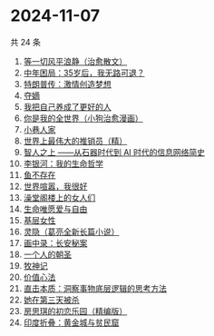 # 2024-11-07

共 24 条

<!-- BEGIN WEREAD -->
<!-- 最后更新时间 2024-11-07 06:00:59 +0800 -->
1. [等一切风平浪静（治愈散文）](https://weread.qq.com/web/bookDetail/dd732db0813ab950dg01485c)
1. [中年困局：35岁后，我无路可退？](https://weread.qq.com/web/bookDetail/31f32a60813ab9509g013c63)
1. [特朗普传：激情创造梦想](https://weread.qq.com/web/bookDetail/340329d0715a4a1f340386b)
1. [夺嫡](https://weread.qq.com/web/bookDetail/8bd327d0813ab94e2g0186ce)
1. [我把自己养成了更好的人](https://weread.qq.com/web/bookDetail/b4632600813ab94abg0147dd)
1. [你是我的全世界（小狗治愈漫画）](https://weread.qq.com/web/bookDetail/a8032220813ab94c8g018304)
1. [小巷人家](https://weread.qq.com/web/bookDetail/41532d00813ab79b6g010ac3)
1. [世界上最伟大的推销员（精）](https://weread.qq.com/web/bookDetail/9f632c30813ab950bg012b61)
1. [智人之上 ——从石器时代到 AI 时代的信息网络简史](https://weread.qq.com/web/bookDetail/a24329f0813ab950ag015395)
1. [李银河：我的生命哲学](https://weread.qq.com/web/bookDetail/fa632c90813ab950ag0184b9)
1. [鱼不存在](https://weread.qq.com/web/bookDetail/0af32760813ab798cg01135c)
1. [世界喧嚣，我很好](https://weread.qq.com/web/bookDetail/a9d32030727eab7aa9d349f)
1. [澡堂阁楼上的女人们](https://weread.qq.com/web/bookDetail/ad132fc0813ab94bdg015959)
1. [生命唯愿爱与自由](https://weread.qq.com/web/bookDetail/6b432370813ab950ag0179f7)
1. [基层女性](https://weread.qq.com/web/bookDetail/d3c3209072646383d3ce031)
1. [灵隐（葛亮全新长篇小说）](https://weread.qq.com/web/bookDetail/20532ae0813ab950cg012843)
1. [画中录：长安秘案](https://weread.qq.com/web/bookDetail/ec532cd0813ab947fg01056e)
1. [一个人的朝圣](https://weread.qq.com/web/bookDetail/0ce3255059831a0ce16547b)
1. [牧神记](https://weread.qq.com/web/bookDetail/47632010712cab88476dfc2)
1. [价值心法](https://weread.qq.com/web/bookDetail/f7c32e20813ab94eeg0183de)
1. [直击本质：洞察事物底层逻辑的思考方法](https://weread.qq.com/web/bookDetail/78f32cc071d7b80f78f0c1f)
1. [她在第三天被杀](https://weread.qq.com/web/bookDetail/1ef32af0813ab94bdg016870)
1. [房思琪的初恋乐园（精编版）](https://weread.qq.com/web/bookDetail/cbb3285071eb6d2ecbba023)
1. [印度折叠：黄金城与贫民窟](https://weread.qq.com/web/bookDetail/b7532db0813ab94aag015d80)
<!-- END WEREAD -->